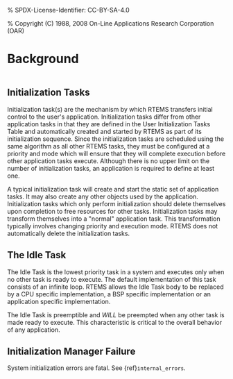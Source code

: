 % SPDX-License-Identifier: CC-BY-SA-4.0

% Copyright (C) 1988, 2008 On-Line Applications Research Corporation (OAR)

# Background

```{index} initialization tasks
```

## Initialization Tasks

Initialization task(s) are the mechanism by which RTEMS transfers initial
control to the user's application. Initialization tasks differ from other
application tasks in that they are defined in the User Initialization Tasks
Table and automatically created and started by RTEMS as part of its
initialization sequence. Since the initialization tasks are scheduled using
the same algorithm as all other RTEMS tasks, they must be configured at a
priority and mode which will ensure that they will complete execution before
other application tasks execute. Although there is no upper limit on the
number of initialization tasks, an application is required to define at least
one.

A typical initialization task will create and start the static set of
application tasks. It may also create any other objects used by the
application. Initialization tasks which only perform initialization should
delete themselves upon completion to free resources for other tasks.
Initialization tasks may transform themselves into a "normal" application task.
This transformation typically involves changing priority and execution mode.
RTEMS does not automatically delete the initialization tasks.

## The Idle Task

The Idle Task is the lowest priority task in a system and executes only when no
other task is ready to execute. The default implementation of this task
consists of an infinite loop. RTEMS allows the Idle Task body to be replaced by
a CPU specific implementation, a BSP specific implementation or an application
specific implementation.

The Idle Task is preemptible and *WILL* be preempted when any other task is
made ready to execute. This characteristic is critical to the overall behavior
of any application.

## Initialization Manager Failure

System initialization errors are fatal. See {ref}`internal_errors`.
